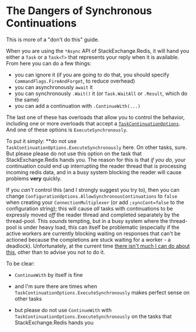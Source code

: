 ﻿The Dangers of Synchronous Continuations
===

This is more of a "don't do this" guide.

When you are using the `*Async` API of StackExchange.Redis, it will hand you either a `Task` or a `Task<T>` that represents your reply when it is available. From here you can do a few things:

- you can ignore it (if you are going to do that, you should specify `CommandFlags.FireAndForget`, to reduce overhead)
- you can asynchronously `await` it
- you can synchronously `.Wait()` it (or `Task.WaitAll` or `.Result`, which do the same)
- you can add a continuation with `.ContinueWith(...)`

The last one of these has overloads that allow you to control the behavior, including one or more overloads that accept a [`TaskContinuationOptions`][1]. And one of these options is `ExecuteSynchronously`.

To put it simply: **do not use `TaskContinuationOptions.ExecuteSynchronously` here. On other tasks, sure. But please please do not use this option on the task that StackExchange.Redis hands you. The reason
for this is that *if you do*, your continuation could end up interrupting the reader thread that is processing incoming redis data, and in a busy system blocking the reader will cause problems **very** quickly.

If you *can't* control this (and I strongly suggest you try to), then you can change `ConfigurationOptions.AllowSynchronousContinuations` to `false` when creating your `ConnectionMultiplexer` (or add `;syncCont=false` to the configuration string);
this will cause *all* tasks with continuations to be expressly moved *off* the reader thread and completed separately by the thread-pool. This *sounds* tempting, but in a busy system where the thread-pool is under heavy load, this can itself be problematic
(especially if the active workers are currently blocking waiting on responses that can't be actioned because the completions are stuck waiting for a worker - a deadlock). Unfortunately, at the current time
[there isn't much I can do about this](http://stackoverflow.com/q/22579206/23354), other than to advise you not to do it.

To be clear:

- `ContinueWith` by itself is fine
- and I'm sure there are times when `TaskContinuationOptions.ExecuteSynchronously` makes perfect sense on other tasks
- but please do not use `ContinueWith` with `TaskContinuationOptions.ExecuteSynchronously` on the tasks that StackExchange.Redis hands you

  [1]: http://msdn.microsoft.com/en-us/library/system.threading.tasks.taskcontinuationoptions(v=vs.110).aspx